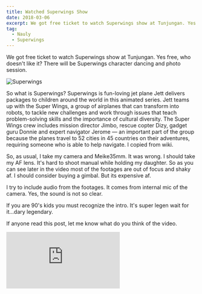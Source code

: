 ```yaml
---
title: Watched Superwings Show
date: 2018-03-06
excerpt: We got free ticket to watch Superwings show at Tunjungan. Yes free, who doesn't like it? There will be Superwings character dancing and photo session.
tag:
  - Nauly
  - Superwings
---
```


We got free ticket to watch Superwings show at Tunjungan. Yes free, who doesn't like it? There will be Superwings character dancing and photo session.

![Superwings](http://tony.sanjaya.info/wp-content/uploads/2018/03/81o7Z6iFZL._RI_-768x576.jpg)

So what is Superwings? Superwings is fun-loving jet plane Jett delivers packages to children around the world in this animated series. Jett teams up with the Super Wings, a group of airplanes that can transform into robots, to tackle new challenges and work through issues that teach problem-solving skills and the importance of cultural diversity. The Super Wings crew includes mission director Jimbo, rescue copter Dizy, gadget guru Donnie and expert navigator Jerome — an important part of the group because the planes travel to 52 cities in 45 countries on their adventures, requiring someone who is able to help navigate. I copied from wiki.

So, as usual, I take my camera and Meike35mm. It was wrong. I should take my AF lens. It's hard to shoot manual while holding my daughter. So as you can see later in the video most of the footages are out of focus and shaky af. I should consider buying a gimbal. But its expensive af.

I try to include audio from the footages. It comes from internal mic of the camera. Yes, the sound is not so clear.

If you are 90's kids you must recognize the intro. It's super legen wait for it...dary legendary.

If anyone read this post, let me know what do you think of the video.

<div class="embed">
<iframe allow="accelerometer; autoplay; encrypted-media; gyroscope; picture-in-picture" allowfullscreen="" frameborder="0" src="https://www.youtube.com/embed/SW7pXx8c-Tc?feature=oembed" title="Superwings Show at Tunjungan Plaza"></iframe></div>
